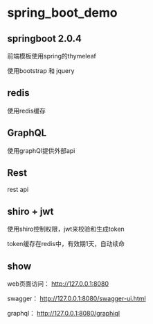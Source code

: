# spring_boot_demo

## springboot 2.0.4
前端模板使用spring的thymeleaf

使用bootstrap 和 jquery

## redis
使用redis缓存

## GraphQL
使用graphQl提供外部api

## Rest
rest api

## shiro + jwt
使用shiro控制权限，jwt来校验和生成token

token缓存在redis中，有效期1天，自动续命

## show
web页面访问： http://127.0.0.1:8080

swagger： http://127.0.0.1:8080/swagger-ui.html

graphql： http://127.0.0.1:8080/graphiql